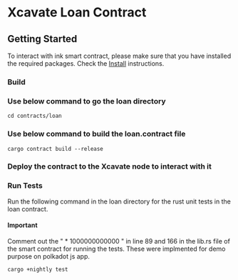 # Xcavate Loan Contract

## Getting Started

To interact with ink smart contract, please make sure that you have installed the required packages.
Check the [Install](https://docs.astar.network/docs/build/environment/ink_environment/) instructions.

### Build

### Use below command to go the loan directory

```shell
cd contracts/loan
```

### Use below command to build the loan.contract file

```shell
cargo contract build --release
```

### Deploy the contract to the Xcavate node to interact with it

### Run Tests

Run the following command in the loan directory for the rust unit tests in the loan contract.

#### Important
Comment out the " * 1000000000000 " in line 89 and 166 in the lib.rs file of the smart contract for running the tests. These were implmented for demo purpose on polkadot js app. 

```sh
cargo +nightly test
```
